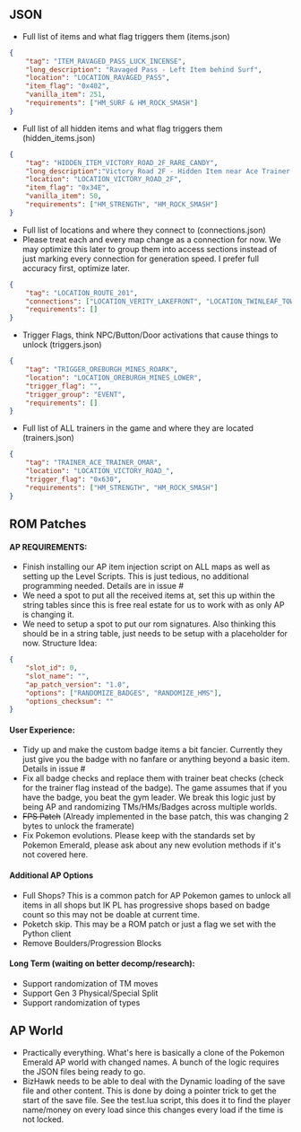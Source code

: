 ## JSON
- Full list of items and what flag triggers them (items.json)
```json
{
	"tag": "ITEM_RAVAGED_PASS_LUCK_INCENSE",
	"long_description": "Ravaged Pass - Left Item behind Surf",
	"location": "LOCATION_RAVAGED_PASS",
	"item_flag": "0x402",
	"vanilla_item": 251,
	"requirements": ["HM_SURF & HM_ROCK_SMASH"]
}
```
- Full list of all hidden items and what flag triggers them (hidden_items.json)
```json
{
	"tag": "HIDDEN_ITEM_VICTORY_ROAD_2F_RARE_CANDY",
	"long_description":"Victory Road 2F - Hidden Item near Ace Trainer Omar",
	"location": "LOCATION_VICTORY_ROAD_2F",
	"item_flag": "0x34E",
	"vanilla_item": 50,
	"requirements": ["HM_STRENGTH", "HM_ROCK_SMASH"]
}
```
- Full list of locations and where they connect to (connections.json)
- Please treat each and every map change as a connection for now. We may optimize this later to group them into access sections instead of just marking every connection for generation speed. I prefer full accuracy first, optimize later.
```json
{
	"tag": "LOCATION_ROUTE_201",
	"connections": ["LOCATION_VERITY_LAKEFRONT", "LOCATION_TWINLEAF_TOWN", "LOCATION_SANDGEM_TOWN"],
	"requirements": []
}
```
- Trigger Flags, think NPC/Button/Door activations that cause things to unlock (triggers.json)
```json
{
	"tag": "TRIGGER_OREBURGH_MINES_ROARK",
	"location": "LOCATION_OREBURGH_MINES_LOWER",
	"trigger_flag": "",
	"trigger_group": "EVENT",
	"requirements": []
}
```
- Full list of ALL trainers in the game and where they are located (trainers.json)
```json
{
	"tag": "TRAINER_ACE_TRAINER_OMAR",
	"location": "LOCATION_VICTORY_ROAD_",
	"trigger_flag": "0x630",
	"requirements": ["HM_STRENGTH", "HM_ROCK_SMASH"]
}
```
## ROM Patches
#### AP REQUIREMENTS:
- Finish installing our AP item injection script on ALL maps as well as setting up the Level Scripts. This is just tedious, no additional programming needed. Details are in issue #
- We need a spot to put all the received items at, set this up within the string tables since this is free real estate for us to work with as only AP is changing it.
- We need to setup a spot to put our rom signatures. Also thinking this should be in a string table, just needs to be setup with a placeholder for now. Structure Idea:
```json
{
	"slot_id": 0,
	"slot_name": "",
	"ap_patch_version": "1.0",
	"options": ["RANDOMIZE_BADGES", "RANDOMIZE_HMS"],
	"options_checksum": ""
}
```
#### User Experience:
- Tidy up and make the custom badge items a bit fancier. Currently they just give you the badge with no fanfare or anything beyond a basic item. Details in issue #
- Fix all badge checks and replace them with trainer beat checks (check for the trainer flag instead of the badge). The game assumes that if you have the badge, you beat the gym leader. We break this logic just by being AP and randomizing TMs/HMs/Badges across multiple worlds.
- ~~FPS Patch~~ (Already implemented in the base patch, this was changing 2 bytes to unlock the framerate)
- Fix Pokemon evolutions. Please keep with the standards set by Pokemon Emerald, please ask about any new evolution methods if it's not covered here.
#### Additional AP Options
- Full Shops? This is a common patch for AP Pokemon games to unlock all items in all shops but IK PL has progressive shops based on badge count so this may not be doable at current time.
- Poketch skip. This may be a ROM patch or just a flag we set with the Python client
- Remove Boulders/Progression Blocks
#### Long Term (waiting on better decomp/research):
- Support randomization of TM moves
- Support Gen 3 Physical/Special Split
- Support randomization of types
## AP World
- Practically everything. What's here is basically a clone of the Pokemon Emerald AP world with changed names. A bunch of the logic requires the JSON files being ready to go.
- BizHawk needs to be able to deal with the Dynamic loading of the save file and other content. This is done by doing a pointer trick to get the start of the save file. See the test.lua script, this does it to find the player name/money on every load since this changes every load if the time is not locked.
